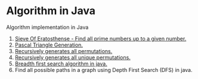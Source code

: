 # Algorithm in Java
Algorithm implementation in Java

1. <a href="http://www.monirthought.com/2017/11/sieve-of-eratosthenes-in-java.html">Sieve Of Eratosthense - Find all prime numbers up to a given number. </a>
2. <a href="http://www.monirthought.com/2017/11/printing-pyramid-without-any-loop-in.html">Pascal Triangle Generation.</a>
3. <a href="http://www.monirthought.com/2017/11/in-previous-example-we-drawn-pyramid-in.html">Recursively generates all permutations. </a>
4. <a href="http://www.monirthought.com/2017/12/generate-unique-permutation-in-java.html">Recursively generates all unique permutations.</a>
5. <a href="http://www.monirthought.com/2017/12/breadth-first-searchbfs-in-java.html">Breadth first search algorithm in java.</a>
6. Find all possible paths in a graph using Depth First Search (DFS) in java.

